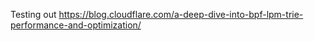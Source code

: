 Testing out https://blog.cloudflare.com/a-deep-dive-into-bpf-lpm-trie-performance-and-optimization/
